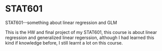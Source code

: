 # STAT601
STAT601--something about  linear regression and GLM

This is the HW and final project of my STAT601, this course is about linear regression and generalized linear regerssion, although I had learned
this kind if knowledge before, I still learnt a lot on this course.
